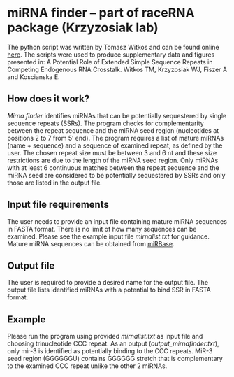 # miRNA finder – part of raceRNA package (Krzyzosiak lab)

The python script was written by Tomasz Witkos and can be found online [here](https://github.com/krzyzosiak-lab/raceRNA/blob/master/mirnafinder.py). The scripts were used to produce supplementary data and figures presented in: A Potential Role of Extended Simple Sequence Repeats in Competing Endogenous RNA Crosstalk. Witkos TM, Krzyzosiak WJ, Fiszer A and Koscianska E.

## How does it work?

*Mirna finder* identifies miRNAs that can be potentially sequestered by single sequence repeats (SSRs). The program checks for complementarity between the repeat sequence and the miRNA seed region (nucleotides at positions 2 to 7 from 5’ end). The program requires a list of mature miRNAs (name + sequence) and a sequence of examined repeat, as defined by the user. The chosen repeat size must be between 3 and 6 nt and these size restrictions are due to the length of the miRNA seed region. Only miRNAs with at least 6 continuous matches between the repeat sequence and the miRNA seed are considered to be potentially sequestered by SSRs and only those are listed in the output file.

## Input file requirements
The user needs to provide an input file containing mature miRNA sequences in FASTA format. There is no limit of how many sequences can be examined. Please see the example input file *mirnalist.txt* for guidance. Mature miRNA sequences can be obtained from [miRBase](http://www.mirbase.org/ftp.shtml).

## Output file
The user is required to provide a desired name for the output file. The output file lists identified miRNAs with a potential to bind SSR in FASTA format.

## Example
Please run the program using provided *mirnalist.txt* as input file and choosing trinucleotide CCC repeat. As an output (*output_mirnafinder.txt*), only mir-3 is identified as potentially binding to the CCC repeats. MiR-3 seed region (GGGGGGU) contains GGGGGG stretch that is complementary to the examined CCC repeat unlike the other 2 miRNAs.

